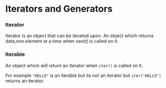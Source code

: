 # Iterators and Generators

### Iterator
Iterator is an object that can be iterated upon. An object which returns data,one element at a time when next() is called on it.

### Iterable
An object which will return an Iterator when `iter()` is called on it.

For example `"HELLO"` is an iterable but its not an iterator but `iter("HELLO")` returns an iterator.